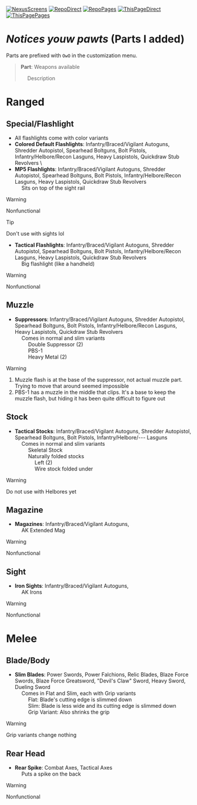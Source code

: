 [![NexusScreens](https://img.shields.io/badge/Screenshots_on_Nexus_Mods-gray?logo=nexusmods)](https://www.nexusmods.com/warhammer40kdarktide/mods/429?tab=images "Mod page hosted on Nexus Mods")
[![RepoDirect](https://img.shields.io/badge/Repository-86d37a?logo=refinedgithub&logoColor=86d37a&labelColor=gray&color=e8d4b6)](https://github.com/Backup158/DarktideWeaponCustomizationOwO "OwO Repository README")
[![RepoPages](https://img.shields.io/badge/Repository_Introduction_(Pages)-e8d4b6?logo=github&logoColor=e18bbc&labelColor=gray&color=e8d4b6)](/DarktideWeaponCustomizationOwO/ "OwO Repository README on GitHub Pages")
[![ThisPageDirect](https://img.shields.io/badge/This_Page_(Direct)-e8d4b6?logo=github&logoColor=86d37a&labelColor=gray&color=e8d4b6)](https://github.com/Backup158/DarktideWeaponCustomizationOwO/blob/main/docs/parts_added_reborn.md "Parts added page when displayed directly on the repository.")
[![ThisPagePages](https://img.shields.io/badge/This_Page_(Pages)-e8d4b6?logo=github&logoColor=e18bbc&labelColor=gray&color=e8d4b6)](https://backup158.github.io/DarktideWeaponCustomizationOwO/parts_added_reborn.html "Parts added page when displayed on GitHub Pages")

# ***Notices youw pawts*** (Parts I added)
Parts are prefixed with `OwO` in the customization menu.

> **Part**: Weapons available
> 
> &emsp; Description

# Ranged
## Special/Flashlight
- All flashlights come with color variants
- **Colored Default Flashlights**: Infantry/Braced/Vigilant Autoguns, Shredder Autopistol, Spearhead Boltguns, Bolt Pistols, Infantry/Helbore/Recon Lasguns, Heavy Laspistols, Quickdraw Stub Revolvers  \
- **MP5 Flashlights**: Infantry/Braced/Vigilant Autoguns, Shredder Autopistol, Spearhead Boltguns, Bolt Pistols, Infantry/Helbore/Recon Lasguns, Heavy Laspistols, Quickdraw Stub Revolvers  \
&emsp; Sits on top of the sight rail
> [!WARNING]
> 
> Nonfunctional

> [!Tip]
> 
> Don't use with sights lol
- **Tactical Flashlights**: Infantry/Braced/Vigilant Autoguns, Shredder Autopistol, Spearhead Boltguns, Bolt Pistols, Infantry/Helbore/Recon Lasguns, Heavy Laspistols, Quickdraw Stub Revolvers  \
&emsp; Big flashlight (like a handheld)
> [!WARNING]
> 
> Nonfunctional

## Muzzle
- **Suppressors**: Infantry/Braced/Vigilant Autoguns, Shredder Autopistol, Spearhead Boltguns, Bolt Pistols, Infantry/Helbore/Recon Lasguns, Heavy Laspistols, Quickdraw Stub Revolvers  \
&emsp; Comes in normal and slim variants  \
&emsp; &emsp; Double Suppressor (2)  \
&emsp; &emsp; PBS-1  \
&emsp; &emsp; Heavy Metal (2)
> [!WARNING]
> 
> 1. Muzzle flash is at the base of the suppressor, not actual muzzle part. Trying to move that around seemed impossible
> 2. PBS-1 has a muzzle in the middle that clips. It's a base to keep the muzzle flash, but hiding it has been quite difficult to figure out

## Stock
- **Tactical Stocks**: Infantry/Braced/Vigilant Autoguns, Shredder Autopistol, Spearhead Boltguns, Bolt Pistols, Infantry/Helbore/--- Lasguns  \
&emsp; Comes in normal and slim variants  \
&emsp; &emsp; Skeletal Stock  \
&emsp; &emsp; Naturally folded stocks  \
&emsp; &emsp; &emsp; Left (2)  \
&emsp; &emsp; &emsp; Wire stock folded under
> [!WARNING]
> 
> Do not use with Helbores yet

## Magazine
- **Magazines**: Infantry/Braced/Vigilant Autoguns,  \
&emsp; AK Extended Mag
> [!WARNING]
> 
> Nonfunctional

## Sight
- **Iron Sights**: Infantry/Braced/Vigilant Autoguns,  \
&emsp; AK Irons
> [!WARNING]
> 
> Nonfunctional

# Melee
## Blade/Body
- **Slim Blades**: Power Swords, Power Falchions, Relic Blades, Blaze Force Swords, Blaze Force Greatsword, "Devil's Claw" Sword, Heavy Sword, Dueling Sword  \
&emsp; Comes in Flat and Slim, each with Grip variants  \
&emsp; &emsp; Flat: Blade's cutting edge is slimmed down  \
&emsp; &emsp; Slim: Blade is less wide and its cutting edge is slimmed down  \
&emsp; &emsp; Grip Variant: Also shrinks the grip
> [!WARNING]
> 
> Grip variants change nothing

## Rear Head
- **Rear Spike**: Combat Axes, Tactical Axes  \
&emsp; Puts a spike on the back
> [!WARNING]
> 
> Nonfunctional